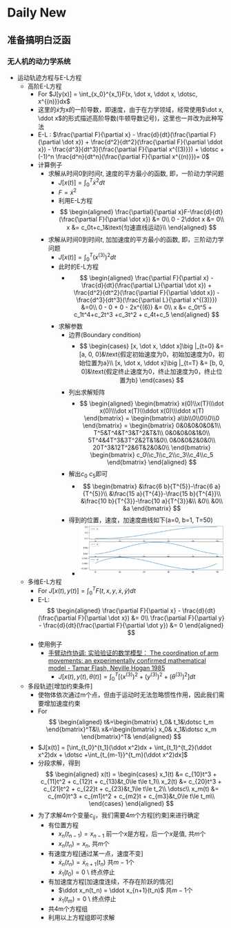 # Daily New

## 准备搞明白泛函

### 无人机的动力学系统

- 运动轨迹方程与E-L方程
  - 高阶E-L方程
    - For $J[y(x)] = \int_{x_0}^{x_1}F(x, \dot x, \ddot x, \dotsc, x^{(n)})dx$
    - 这里的$\dot x$为x的一阶导数，即速度，由于在力学领域，经常使用$\dot x, \ddot x$的形式描述高阶导数(牛顿导数记号)，这里也一并改为此种写法
    - E-L : $\frac{\partial F}{\partial x} - \frac{d}{dt}(\frac{\partial F}{\partial \dot x}) + \frac{d^2}{dt^2}(\frac{\partial F}{\partial \ddot x}) - \frac{d^3}{dt^3}(\frac{\partial F}{\partial x^{(3)}}) + \dotsc +(-1)^n \frac{d^n}{dt^n}(\frac{\partial F}{\partial x^{(n)}})= 0$
    - 计算例子
      - 求解从时间$0$到时间$t$, 速度的平方最小的函数, 即，一阶动力学问题
        - $J[x(t)] = \int_{0}^{T}\dot x^2dt$
        - $F = \dot x^2$
        - 利用E-L方程
        - $$
            \begin{aligned}
               \frac{\partial}{\partial x}F-\frac{d}{dt}(\frac{\partial F}{\partial \dot x}) &= 0\\
               0 - 2\ddot x &= 0\\
               x &= c_0t+c_1&\text{匀速直线运动}\\
            \end{aligned}
          $$
      - 求解从时间$0$到时间$t$, 加加速度的平方最小的函数, 即，三阶动力学问题
        - $J[x(t)] = \int_{0}^{T}(x^{(3)})^2dt$
        - 此时的E-L方程
          - $$
              \begin{aligned}
                  \frac{\partial F}{\partial x} - \frac{d}{dt}(\frac{\partial L}{\partial \dot x}) + \frac{d^2}{dt^2}(\frac{\partial F}{\partial \ddot x}) - \frac{d^3}{dt^3}(\frac{\partial L}{\partial x^{(3)}})
                  &=0\\
                  0 - 0 + 0 - 2x^{(6)} &= 0\\
                  x &= c_0t^5 + c_1t^4+c_2t^3 +c_3t^2 + c_4t+c_5
              \end{aligned}
            $$
        - 求解参数
          - 边界(Boundary condition)
            - $$
                  \begin{cases}
                      [x, \dot x, \ddot x]\big |_{t=0} &= [a, 0, 0]&\text{假定初始速度为0，初始加速度为0，初始位置为a}\\
                      [x, \dot x, \ddot x]\big |_{t=T} &= [b, 0, 0]&\text{假定终止速度为0，终止加速度为0，终止位置为b}
                  \end{cases}
              $$
          - 列出求解矩阵
            - $$
                  \begin{aligned}
                      \begin{bmatrix}
                          x(0)\\x(T)\\\dot x(0)\\\dot x(T)\\\ddot x(0)\\\ddot x(T)
                      \end{bmatrix}
                      =
                      \begin{bmatrix}
                          a\\b\\0\\0\\0\\0
                      \end{bmatrix}
                      =
                      \begin{bmatrix}
                          0&0&0&0&0&1\\
                          T^5&T^4&T^3&T^2&T&1\\
                          0&0&0&0&1&0\\
                          5T^4&4T^3&3T^2&2T&1&0\\
                          0&0&0&2&0&0\\
                          20T^3&12T^2&6T&2&0&0\\
                      \end{bmatrix}
                      \begin{bmatrix}
                          c_0\\c_1\\c_2\\c_3\\c_4\\c_5
                      \end{bmatrix}
                  \end{aligned}
              $$
          - 解出$c_0 ~ c_5$即可
            - $$
                  \begin{bmatrix}
                      &\frac{6 b}{T^{5}}-\frac{6 a}{T^{5}}\\
                      &\frac{15 a}{T^{4}}-\frac{15 b}{T^{4}}\\
                      &\frac{10 b}{T^{3}}-\frac{10 a}{T^{3}}&\\
                      &0\\
                      &0\\
                      &a
                  \end{bmatrix}
              $$
          - 得到的位置，速度，加速度曲线如下(a=0, b=1, T=50)
            - ![20210725184457](https://raw.githubusercontent.com/FavorMylikes/hackmd-note/img/img/20210725184457.png)
  - 多维E-L方程
    - For $J[x(t), y(t)] = \int_0^TF(t, x, y, \dot x, \dot y)dt$
    - E-L:
      $$
            \begin{aligned}
                    \frac{\partial F}{\partial x} - \frac{d}{dt}(\frac{\partial F}{\partial \dot x}) &= 0\\
                    \frac{\partial F}{\partial y} - \frac{d}{dt}(\frac{\partial F}{\partial \dot y}) &= 0
            \end{aligned}
      $$
    - 使用例子
      - [手臂动作协调: 实验验证的数学模型： The coordination of arm movements: an experimentally confirmed mathematical model - Tamar Flash, Neville Hogan 1985](https://www.jneurosci.org/content/jneuro/5/7/1688.full.pdf)
        - $J[x(t), y(t), \theta(t)] = \int_{0}^{T}[(x^{(3)})^2+(y^{(3)})^2+(\theta^{(3)})^2]dt$
  - 多段轨迹[增加约束条件]
    - 使物体依次通过m个点，但由于运动时无法忽略惯性作用，因此我们需要增加速度约束
    - For
    $$
        \begin{aligned}
            t&=\begin{bmatrix}
                t_0& t_1&\dotsc t_m
            \end{bmatrix}^T&\\
            x&=\begin{bmatrix}
                x_0& x_1&\dotsc x_m
            \end{bmatrix}^T&
        \end{aligned}
    $$
    - $J[x(t)] = [\int_{t_0}^{t_1}(\ddot x^2)dx + \int_{t_1}^{t_2}(\ddot x^2)dx + \dotsc +\int_{t_{m-1}}^{t_m}(\ddot x^2)dx]$
    - 分段求解，得到
      $$
        \begin{aligned}
            x(t) = \begin{cases}
                x_1(t) &= c_{10}t^3 + c_{11}t^2 + c_{12}t + c_{13}&t_0\le t\le t_1\\
                x_2(t) &= c_{20}t^3 + c_{21}t^2 + c_{22}t + c_{23}&t_1\le t\le t_2\\
                \dotsc\\
                x_m(t) &= c_{m0}t^3 + c_{m1}t^2 + c_{m2}t + c_{m3}&t_0\le t\le t_m\\
            \end{cases}
        \end{aligned}
      $$
    - 为了求解$4m$个变量$c_{ij}$，我们需要$4m$个方程[约束]来进行确定
      - 有位置方程
        - $x_n(t_{n-1}) = x_{n-1}$ 前一个$x$是方程，后一个$x$是值, 共$m$个
        - $x_n(t_n) = x_n$, 共$m$个
      - 有速度方程[通过某一点，速度不变]
        - $\dot x_n(t_n) = \dot x_{n+1}(t_n)$ 共$m-1$个
        - $\dot x_1(t_0) = 0$ \\ 终点停止
      - 有加速度方程[加速度连续，不存在阶跃的情况]
        - $\ddot x_n(t_n) = \ddot x_{n+1}(t_n)$ 共$m-1$个
        - $\dot x_1(t_m) = 0$ \\ 终点停止
      - 共4m个方程组
      - 利用以上方程组即可求解

